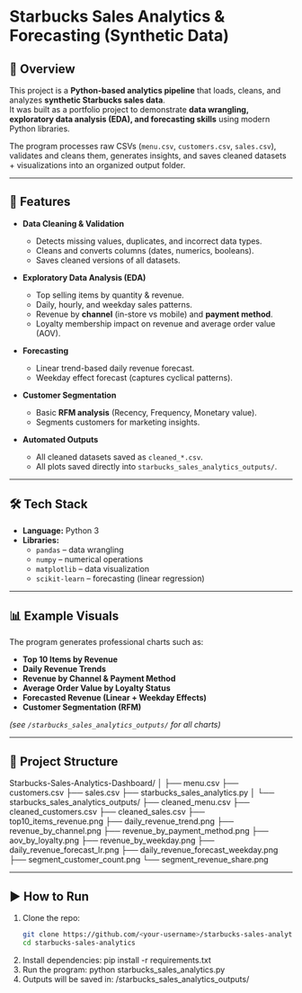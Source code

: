 # Starbucks Sales Analytics & Forecasting (Synthetic Data)

## 📌 Overview
This project is a **Python-based analytics pipeline** that loads, cleans, and analyzes **synthetic Starbucks sales data**.  
It was built as a portfolio project to demonstrate **data wrangling, exploratory data analysis (EDA), and forecasting skills** using modern Python libraries.  

The program processes raw CSVs (`menu.csv`, `customers.csv`, `sales.csv`), validates and cleans them, generates insights, and saves cleaned datasets + visualizations into an organized output folder.

---

## 🚀 Features
- **Data Cleaning & Validation**
  - Detects missing values, duplicates, and incorrect data types.
  - Cleans and converts columns (dates, numerics, booleans).
  - Saves cleaned versions of all datasets.

- **Exploratory Data Analysis (EDA)**
  - Top selling items by quantity & revenue.
  - Daily, hourly, and weekday sales patterns.
  - Revenue by **channel** (in-store vs mobile) and **payment method**.
  - Loyalty membership impact on revenue and average order value (AOV).

- **Forecasting**
  - Linear trend-based daily revenue forecast.
  - Weekday effect forecast (captures cyclical patterns).

- **Customer Segmentation**
  - Basic **RFM analysis** (Recency, Frequency, Monetary value).
  - Segments customers for marketing insights.

- **Automated Outputs**
  - All cleaned datasets saved as `cleaned_*.csv`.
  - All plots saved directly into `starbucks_sales_analytics_outputs/`.

---

## 🛠️ Tech Stack
- **Language:** Python 3  
- **Libraries:**  
  - `pandas` – data wrangling  
  - `numpy` – numerical operations  
  - `matplotlib` – data visualization  
  - `scikit-learn` – forecasting (linear regression)  

---

## 📊 Example Visuals
The program generates professional charts such as:

- **Top 10 Items by Revenue**
- **Daily Revenue Trends**
- **Revenue by Channel & Payment Method**
- **Average Order Value by Loyalty Status**
- **Forecasted Revenue (Linear + Weekday Effects)**
- **Customer Segmentation (RFM)**

*(see `/starbucks_sales_analytics_outputs/` for all charts)*

---

## 📂 Project Structure
Starbucks-Sales-Analytics-Dashboard/
│
├── menu.csv
├── customers.csv
├── sales.csv
├── starbucks_sales_analytics.py
│
└── starbucks_sales_analytics_outputs/
├── cleaned_menu.csv
├── cleaned_customers.csv
├── cleaned_sales.csv
├── top10_items_revenue.png
├── daily_revenue_trend.png
├── revenue_by_channel.png
├── revenue_by_payment_method.png
├── aov_by_loyalty.png
├── revenue_by_weekday.png
├── daily_revenue_forecast_lr.png
├── daily_revenue_forecast_weekday.png
├── segment_customer_count.png
└── segment_revenue_share.png

---

## ▶️ How to Run
1. Clone the repo:
   ```bash
   git clone https://github.com/<your-username>/starbucks-sales-analytics.git
   cd starbucks-sales-analytics
2. Install dependencies: pip install -r requirements.txt
3. Run the program: python starbucks_sales_analytics.py
4. Outputs will be saved in: /starbucks_sales_analytics_outputs/



